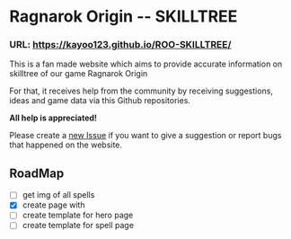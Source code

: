 # Ragnarok Origin -- SKILLTREE

### URL: https://kayoo123.github.io/ROO-SKILLTREE/

This is a fan made website which aims to provide accurate information on skilltree of our game Ragnarok Origin

For that, it receives help from the community by receiving suggestions, ideas and game data via this Github repositories.

**All help is appreciated!**

Please create a [new Issue](https://github.com/kayoo123/ROO-SKILLTREE/issues) if you want to give a suggestion or report bugs that happened on the website.


## RoadMap

- [ ] get img of all spells
- [x] create page with 
- [ ] create template for hero page
- [ ] create template for spell page

